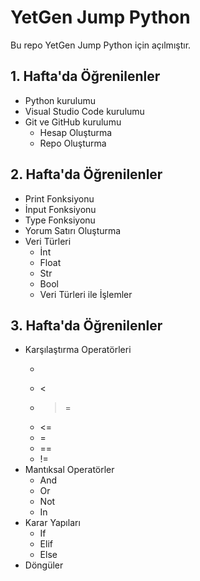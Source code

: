 # YetGen Jump Python
Bu repo YetGen Jump Python için açılmıştır.

## 1. Hafta'da Öğrenilenler
- Python kurulumu
- Visual Studio Code kurulumu
- Git ve GitHub kurulumu
    - Hesap Oluşturma
    - Repo Oluşturma

## 2. Hafta'da Öğrenilenler
- Print Fonksiyonu
- İnput Fonksiyonu
- Type Fonksiyonu
- Yorum Satırı Oluşturma
- Veri Türleri
    - İnt
    - Float
    - Str
    - Bool
    - Veri Türleri ile İşlemler

## 3. Hafta'da Öğrenilenler
- Karşılaştırma Operatörleri
    - >
    - <
    - >=
    - <=
    - =
    - ==
    - !=
- Mantıksal Operatörler
    - And
    - Or
    - Not
    - In
- Karar Yapıları
    - If
    - Elif
    - Else
- Döngüler
    






